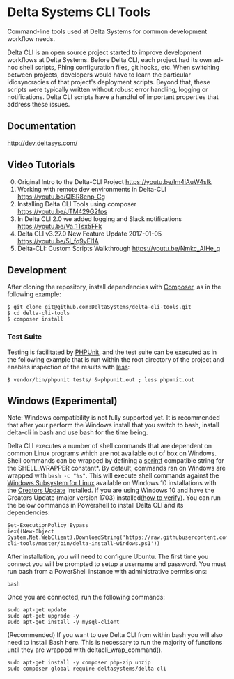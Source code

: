 # Delta Systems CLI Tools

Command-line tools used at Delta Systems for common development workflow needs.

Delta CLI is an open source project started to improve development workflows at Delta Systems. Before Delta CLI, each project had its own ad-hoc shell scripts, Phing configuration files, git hooks, etc. When switching between projects, developers would have to learn the particular idiosyncracies of that project's deployment scripts. Beyond that, these scripts were typically written without robust error handling, logging or notifications. Delta CLI scripts have a handful of important properties that address these issues.

## Documentation

http://dev.deltasys.com/

## Video Tutorials

0. Original Intro to the Delta-CLI Project https://youtu.be/lm4iAuW4sIk
0. Working with remote dev environments in Delta-CLI https://youtu.be/QlSR8enp_Cg
0. Installing Delta CLI Tools using composer https://youtu.be/JTM429G2fps
0. In Delta CLI 2.0 we added logging and Slack notifications https://youtu.be/Va_1Tsx5FFk
0. Delta CLI v3.27.0 New Feature Update 2017-01-05 https://youtu.be/5I_fq9yEl1A
0. Delta-CLI: Custom Scripts Walkthrough https://youtu.be/Nmkc_AIHe_g

## Development

After cloning the repository, install dependencies with [Composer](https://getcomposer.org/), as in the following
example:

    $ git clone git@github.com:DeltaSystems/delta-cli-tools.git
    $ cd delta-cli-tools
    $ composer install

### Test Suite

Testing is facilitated by [PHPUnit](https://phpunit.de/), and the test suite can be executed as in the following example
that is run within the root directory of the project and enables inspection of the results with
[less](http://www.greenwoodsoftware.com/less/):

    $ vendor/bin/phpunit tests/ &>phpunit.out ; less phpunit.out


## Windows (Experimental)

Note: Windows compatibility is not fully supported yet. It is recommended that after your perform the Windows install that you switch to bash, 
install delta-cli in bash and use bash for the time being.

Delta CLI executes a number of shell commands that are dependent on common Linux programs which are not available out
of box on Windows. Shell commands can be wrapped by defining a [sprintf](http://php.net/sprintf) compatible string for the SHELL_WRAPPER constant*.
By default, commands ran on Windows are wrapped with `bash -c "%s"`. This will execute shell commands against the
[Windows Subsystem for Linux](https://blogs.msdn.microsoft.com/wsl/) available on Windows 10 installations with the
[Creators Update](https://www.microsoft.com/en-us/software-download/windows10) installed. If you are using Windows 10
and have the Creators Update (major version 1703) installed([how to verify](https://www.microsoft.com/en-us/software-download/windows10)).
You can run the below commands in Powershell to install Delta CLI and its dependencies:

```
Set-ExecutionPolicy Bypass
iex((New-Object System.Net.WebClient).DownloadString('https://raw.githubusercontent.com/DeltaSystems/delta-cli-tools/master/bin/delta-install-windows.ps1'))
```

After installation, you will need to configure Ubuntu. The first time you connect you will be prompted to setup a username and password. You must run bash 
from a PowerShell instance with administrative permissions:

```
bash
```

Once you are connected, run the following commands:

```
sudo apt-get update
sudo apt-get upgrade -y
sudo apt-get install -y mysql-client
```

(Recommended) If you want to use Delta CLI from within bash you will also need to install Bash here. This is necessary to run the majority of functions
until they are wrapped with deltacli_wrap_command().

```
sudo apt-get install -y composer php-zip unzip
sudo composer global require deltasystems/delta-cli
```